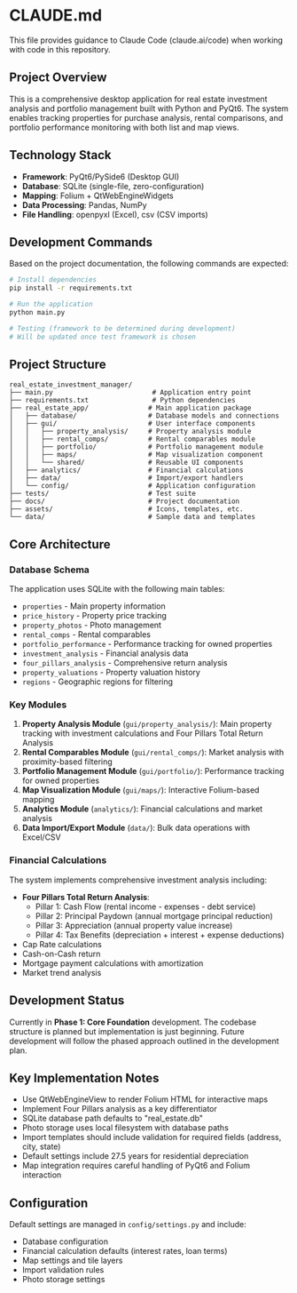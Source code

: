 # CLAUDE.md

This file provides guidance to Claude Code (claude.ai/code) when working with code in this repository.

## Project Overview

This is a comprehensive desktop application for real estate investment analysis and portfolio management built with Python and PyQt6. The system enables tracking properties for purchase analysis, rental comparisons, and portfolio performance monitoring with both list and map views.

## Technology Stack

- **Framework**: PyQt6/PySide6 (Desktop GUI)
- **Database**: SQLite (single-file, zero-configuration)
- **Mapping**: Folium + QtWebEngineWidgets
- **Data Processing**: Pandas, NumPy
- **File Handling**: openpyxl (Excel), csv (CSV imports)

## Development Commands

Based on the project documentation, the following commands are expected:

```bash
# Install dependencies
pip install -r requirements.txt

# Run the application
python main.py

# Testing (framework to be determined during development)
# Will be updated once test framework is chosen
```

## Project Structure

```
real_estate_investment_manager/
├── main.py                         # Application entry point
├── requirements.txt                # Python dependencies
├── real_estate_app/               # Main application package
│   ├── database/                  # Database models and connections
│   ├── gui/                       # User interface components
│   │   ├── property_analysis/     # Property analysis module
│   │   ├── rental_comps/          # Rental comparables module
│   │   ├── portfolio/             # Portfolio management module
│   │   ├── maps/                  # Map visualization component
│   │   └── shared/                # Reusable UI components
│   ├── analytics/                 # Financial calculations
│   ├── data/                      # Import/export handlers
│   └── config/                    # Application configuration
├── tests/                         # Test suite
├── docs/                          # Project documentation
├── assets/                        # Icons, templates, etc.
└── data/                          # Sample data and templates
```

## Core Architecture

### Database Schema
The application uses SQLite with the following main tables:
- `properties` - Main property information
- `price_history` - Property price tracking
- `property_photos` - Photo management
- `rental_comps` - Rental comparables
- `portfolio_performance` - Performance tracking for owned properties
- `investment_analysis` - Financial analysis data
- `four_pillars_analysis` - Comprehensive return analysis
- `property_valuations` - Property valuation history
- `regions` - Geographic regions for filtering

### Key Modules

1. **Property Analysis Module** (`gui/property_analysis/`): Main property tracking with investment calculations and Four Pillars Total Return Analysis
2. **Rental Comparables Module** (`gui/rental_comps/`): Market analysis with proximity-based filtering
3. **Portfolio Management Module** (`gui/portfolio/`): Performance tracking for owned properties
4. **Map Visualization Module** (`gui/maps/`): Interactive Folium-based mapping
5. **Analytics Module** (`analytics/`): Financial calculations and market analysis
6. **Data Import/Export Module** (`data/`): Bulk data operations with Excel/CSV

### Financial Calculations

The system implements comprehensive investment analysis including:
- **Four Pillars Total Return Analysis**:
  - Pillar 1: Cash Flow (rental income - expenses - debt service)
  - Pillar 2: Principal Paydown (annual mortgage principal reduction)
  - Pillar 3: Appreciation (annual property value increase)
  - Pillar 4: Tax Benefits (depreciation + interest + expense deductions)
- Cap Rate calculations
- Cash-on-Cash return
- Mortgage payment calculations with amortization
- Market trend analysis

## Development Status

Currently in **Phase 1: Core Foundation** development. The codebase structure is planned but implementation is just beginning. Future development will follow the phased approach outlined in the development plan.

## Key Implementation Notes

- Use QtWebEngineView to render Folium HTML for interactive maps
- Implement Four Pillars analysis as a key differentiator
- SQLite database path defaults to "real_estate.db"
- Photo storage uses local filesystem with database paths
- Import templates should include validation for required fields (address, city, state)
- Default settings include 27.5 years for residential depreciation
- Map integration requires careful handling of PyQt6 and Folium interaction

## Configuration

Default settings are managed in `config/settings.py` and include:
- Database configuration
- Financial calculation defaults (interest rates, loan terms)
- Map settings and tile layers
- Import validation rules
- Photo storage settings